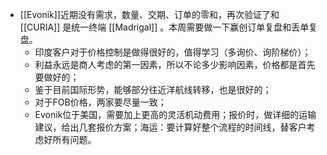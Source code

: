 - [[Evonik]]近期没有需求，数量、交期、订单的零和，再次验证了和 [[CURIA]] 是统一终端 [[Madrigal]] 。本周需要做一下赢创订单复盘和丢单复盘。
	- 印度客户对于价格控制是做得很好的，值得学习（多询价、询阶梯价）；
	- 利益永远是商人考虑的第一因素，所以不论多少影响因素，价格都是首先要做好的；
	- 鉴于目前国际形势，能够部分往近洋航线转移，也是很好的；
	- 对于FOB价格，两家要尽量一致；
	- Evonik位于美国，需要加上更高的灵活机动费用；报价时，做详细的运输建议，给出几套报价方案；海运：要计算好整个流程的时间线，替客户考虑好所有问题。
